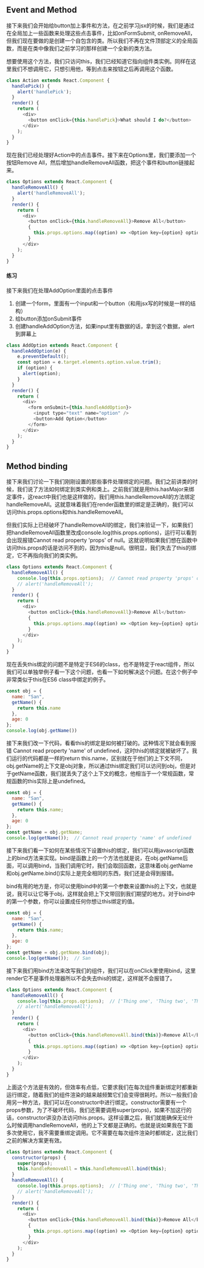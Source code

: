 ## Event and Method

接下来我们会开始给button加上事件和方法，在之前学习jsx的时候，我们是通过在全局加上一些函数来处理这些点击事件，比如onFormSubmit, onRemoveAll，但我们现在要做的是创建一个自包含的类。所以我们不再在文件顶部定义的全局函数，而是在类中像我们之前学习的那样创建一个全新的类方法。

想要使用这个方法，我们只访问this，我们已经知道它指向组件类实例。同样在这里我们不想调用它，只想引用他，等到点击来按钮之后再调用这个函数。

``` javascript
class Action extends React.Component {
  handlePick() {
    alert('handlePick');
  }
  render() {
    return (
      <div>
        <button onClick={this.handlePick}>What should I do?</button>
      </div>
    );
  }
}
```

现在我们已经处理好Action中的点击事件。接下来在Options里，我们要添加一个按钮Remove All，然后增加handleRemoveAll函数，把这个事件和button链接起来。

``` javascript
class Options extends React.Component {
  handleRemoveAll() {
    alert('handleRemoveAll');
  }
  render() {
    return (
      <div>
        <button onClick={this.handleRemoveAll}>Remove All</button>
        {
          this.props.options.map((option) => <Option key={option} optionText={option} />)
        }
      </div>
    );
  }
}
```

#### 练习

接下来我们在处理AddOption里面的点击事件

1. 创建一个form，里面有一个input和一个button（和用jsx写的时候是一样的结构）
2. 给button添加onSubmit事件
3. 创建handleAddOption方法，如果input里有数据的话，拿到这个数据，alert到屏幕上

``` javascript
class AddOption extends React.Component {
  handleAddOption(e) {
    e.preventDefault();
    const option = e.target.elements.option.value.trim();
    if (option) {
      alert(option);
    }
  }
  render() {
    return (
      <div>
        <form onSubmit={this.handleAddOption}>
          <input type="text" name="option" />
          <button>Add Option</button>
        </form>
      </div>
    );
  }
}
```



## Method binding

接下来我们讨论一下我们刚刚设置的那些事件处理绑定的问题。我们之前讲类的时候，我们说了方法如何绑定到类实例和类上。之前我们就是用this.hasMajor来绑定事件，这react中我们也是这样做的，我们用this.handleRemoveAll的方法绑定handleRemoveAll。这就意味着我们在render函数里的绑定是正确的，我们可以访问this.props.options和this.handleRemoveAll。

但我们实际上已经破坏了handleRemoveAll的绑定，我们来验证一下，如果我们把handleRemoveAll函数里改成console.log(this.props.options)，运行可以看到会出现报错Cannot read property 'props' of null。这就说明如果我们想在函数中访问this.props的话是访问不到的，因为this是null。很明显，我们失去了this的绑定，它不再指向我们的类实例。

``` javascript
class Options extends React.Component {
  handleRemoveAll() {
    console.log(this.props.options);  // Cannot read property 'props' of null
    // alert('handleRemoveAll');
  }
  render() {
    return (
      <div>
        <button onClick={this.handleRemoveAll}>Remove All</button>
        {
          this.props.options.map((option) => <Option key={option} optionText={option} />)
        }
      </div>
    );
  }
}
```

现在丢失this绑定的问题不是特定于ES6的class，也不是特定于react组件，所以我们可以单独举例子看一下这个问题，也看一下如何解决这个问题。在这个例子中非常类似于this在ES6 class中绑定的例子。

``` javascript
const obj = {
  name: "San",
  getName() {
    return this.name
  },
  age: 0
};
console.log(obj.getName())
```

接下来我们改一下代码，看看this的绑定是如何被打破的。这种情况下就会看到报错 Cannot read property 'name' of undefined，这时this的绑定就被破坏了。我们运行的代码都是一样的return this.name，区别就在于他们的上下文不同，obj.getName的上下文是obj对象，所以通过this绑定我们可以访问到obj，但是对于getName函数，我们就丢失了这个上下文的概念，他相当于一个常规函数，常规函数的this实际上是undefined。

``` javascript
const obj = {
  name: "San",
  getName() {
    return this.name;
  },
  age: 0
};
const getName = obj.getName;
console.log(getName());  // Cannot read property 'name' of undefined
```

接下来我们看一下如何在某些情况下设置this的绑定，我们可以用javascript函数上的bind方法来实现。bind是函数上的一个方法也就是说，在obj.getName后面，可以调用bind，当我们调用它时，我们会取回函数，这意味着obj.getName和obj.getName.bind()实际上是完全相同的东西，我们还是会得到报错。

bind有用的地方是，你可以使用bind中的第一个参数来设置this的上下文，也就是说，我可以让它等于obj，这样就会把上下文带回到我们期望的地方。对于bind中的第一个参数，你可以设置成任何你想让this绑定的值。

``` javascript
const obj = {
  name: "San",
  getName() {
    return this.name;
  },
  age: 0
};
const getName = obj.getName.bind(obj);
console.log(getName());  // San
```

接下来我们用bind方法来改写我们的组件，我们可以在onClick里使用bind，这里render它不是事件处理器所以不会失去this的绑定，这样就不会报错了。

``` javascript
class Options extends React.Component {
  handleRemoveAll() {
    console.log(this.props.options);  // ['Thing one', 'Thing two', 'Thing four']
    // alert('handleRemoveAll');
  }
  render() {
    return (
      <div>
        <button onClick={this.handleRemoveAll.bind(this)}>Remove All</button>
        {
          this.props.options.map((option) => <Option key={option} optionText={option} />)
        }
      </div>
    );
  }
}
```

上面这个方法是有效的，但效率有点低，它要求我们在每次组件重新绑定时都重新运行绑定，随着我们的组件渲染的越来越频繁它们会变得很耗时。所以一般我们会用另一种方法，我们可以在constructor中进行绑定。constructor需要有一个props参数，为了不破坏代码，我们还需要调用super(props)，如果不加这行的话，constructor讲没办法访问this.props。这样设置之后，我们就能确保无论什么时候调用handleRemoveAll，他的上下文都是正确的。也就是说如果我在下面多次使用它，我不需要重绑定调用。它不需要在每次组件渲染时都绑定，这比我们之前的解决方案更有效。

``` javascript
class Options extends React.Component {
  constructor(props) {
    super(props);
    this.handleRemoveAll = this.handleRemoveAll.bind(this);
  }
  handleRemoveAll() {
    console.log(this.props.options);  // ['Thing one', 'Thing two', 'Thing four']
    // alert('handleRemoveAll');
  }
  render() {
    return (
      <div>
        <button onClick={this.handleRemoveAll.bind(this)}>Remove All</button>
        {
          this.props.options.map((option) => <Option key={option} optionText={option} />)
        }
      </div>
    );
  }
}
```


